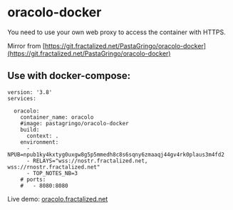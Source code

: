 # oracolo-docker

You need to use your own web proxy to access the container with HTTPS.

Mirror from [https://git.fractalized.net/PastaGringo/oracolo-docker](https://git.fractalized.net/PastaGringo/oracolo-docker)

## Use with docker-compose:

```
version: '3.8'
services:

  oracolo:
    container_name: oracolo
    #image: pastagringo/oracolo-docker
    build:
      context: .
    environment:
      - NPUB=npub1ky4kxtyg0uxgw8g5p5mmedh8c8s6sqny6zmaaqj44gv4rk0plaus3m4fd2
      - RELAYS="wss://nostr.fractalized.net, wss://rnostr.fractalized.net"
      - TOP_NOTES_NB=3
    # ports:
    #   - 8080:8080
```

Live demo: [oracolo.fractalized.net](https://oracolo.fractalized.net)